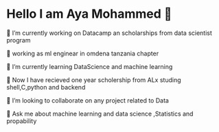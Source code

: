 <H1> Hello I am Aya Mohammed  👋</h1>

<!--
**AyaMohammedAli/AyaMohammedAli** is a ✨ _special_ ✨ repository because its `README.md` (this file) appears on your GitHub profile.
📫 How to reach me: 
- 😄 Pronouns: ...
- ⚡ Fun fact: ...
-->

<p> 🔭 I’m currently working on Datacamp an scholarships from data scientist program </p>
<p> 🔭 working as ml enginear in omdena tanzania chapter</p>
<p> 🌱 I’m currently learning DataScience and machine learning</p>
<p> 🌱 Now I have recieved one year scholership from ALx studing shell,C,python and backend</p>
<p>👯 I’m looking to collaborate on any project related to Data  </p>

<p>💬 Ask me about machine learning and data science ,Statistics and propability</p>

